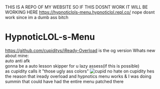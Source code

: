 THIS IS A REPO OF MY WEBSITE SO IF THIS DOSNT WORK IT WILL BE WORKING HERE https://hypnoticlols-menu.hypnoticlol.repl.co/ nope dosnt work since im a dumb ass bitch<br>
# HypnoticLOL-s-Menu
https://github.com/cupiditys/iReady-Overload is the og version
Whats new about mine:<br>
auto anti afk<br>
gonna be a auto lesson skipper for u lazy assess(if this is possible)<br>
as cupidity calls it "those ugly ass colors"
![cupid](https://user-images.githubusercontent.com/96861065/152199773-79c2421d-60c2-42fc-9d01-851495b5c82c.png)
no hate on cupidity hes the reason that iready overload and hypnotics menu works & I was doing summin that could have had the entire menu patched there
